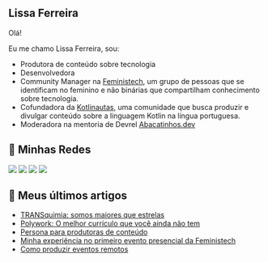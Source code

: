 ## Lissa Ferreira

Olá!

Eu me chamo Lissa Ferreira, sou:

- Produtora de conteúdo sobre tecnologia
- Desenvolvedora
- Community Manager na [Feministech](https://feministech.github.io/), um grupo de pessoas que se identificam no feminino e não binárias que compartilham conhecimento sobre tecnologia.
- Cofundadora da [Kotlinautas](https://linktr.ee/kotlinautas), uma comunidade que busca produzir e divulgar conteúdo sobre a linguagem Kotlin na língua portuguesa.
- Moderadora na mentoria de Devrel [Abacatinhos.dev](https://abacatinhos.dev/)


## 🔗 Minhas Redes

<a href="https://www.twitch.tv/lissatransborda"><img src="https://img.shields.io/badge/Twitch-9146FF?style=for-the-badge&logo=twitch&logoColor=white"></img></a>
<a href="https://twitter.com/lissatransborda"><img src="https://img.shields.io/badge/Twitter-1DA1F2?style=for-the-badge&logo=twitter&logoColor=white"></img></a>
<a href="https://dev.to/lissatransborda"><img src="https://img.shields.io/badge/dev.to-0A0A0A?style=for-the-badge&logo=dev.to&logoColor=white"></img></a>
<a href="https://www.linkedin.com/in/lissatransborda"><img src="https://img.shields.io/badge/LinkedIn-0077B5?style=for-the-badge&logo=linkedin&logoColor=white"></img></a>

## 📰 Meus últimos artigos

<!-- BLOG-POST-LIST:START -->
- [TRANSquimia: somos maiores que estrelas](https://dev.to/feministech/transquimia-somos-maiores-que-estrelas-1068)
- [Polywork: O melhor currículo que você ainda não tem](https://dev.to/feministech/polywork-o-melhor-curriculo-que-voce-ainda-nao-tem-293b)
- [Persona para produtoras de conteúdo](https://dev.to/feministech/persona-para-produtoras-de-conteudo-n23)
- [Minha experiência no primeiro evento presencial da Feministech](https://dev.to/feministech/minha-experiencia-no-primeiro-evento-presencial-da-feministech-22n3)
- [Como produzir eventos remotos](https://dev.to/feministech/como-produzir-eventos-remotos-c3a)
<!-- BLOG-POST-LIST:END -->
